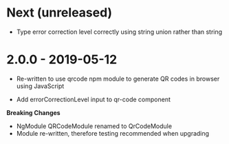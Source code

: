 # Next (unreleased)
- Type error correction level correctly using string union rather than string

# 2.0.0 - 2019-05-12
- Re-written to use qrcode npm module to generate QR codes
  in browser using JavaScript
  
- Add errorCorrectionLevel input to qr-code component

**Breaking Changes**

- NgModule QRCodeModule renamed to QrCodeModule
- Module re-written, therefore testing recommended when upgrading

